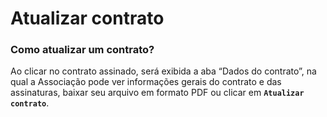 # Atualizar contrato

### Como atualizar um contrato?

Ao clicar no contrato assinado, será exibida a aba “Dados do contrato”, na qual a Associação pode ver informações gerais do contrato e das assinaturas, baixar seu arquivo em formato PDF ou clicar em **`Atualizar contrato`**.
